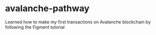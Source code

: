 # avalanche-pathway
Learned how to make my first transactions on Avalanche blockchain by following the Figment tutorial
